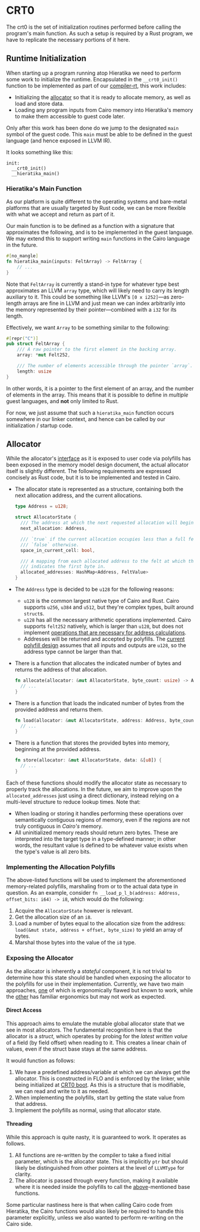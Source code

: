 # CRT0

The crt0 is the set of initialization routines performed before calling the program's main function.
As such a setup is required by a Rust program, we have to replicate the necessary portions of it
here.

## Runtime Initialization

When starting up a program running atop Hieratika we need to perform some work to initialize the
runtime. Encapsulated in the `__crt0_init()` function to be implemented as part of our
[compiler-rt](../compiler-rt), this work includes:

- Initializing the [allocator](#allocator) so that it is ready to allocate memory, as well as load
  and store data.
- Loading any program inputs from Cairo memory into Hieratika's memory to make them accessible to
  guest code later.

Only after this work has been done do we jump to the designated `main` symbol of the guest code.
This `main` must be able to be defined in the guest language (and hence exposed in LLVM IR).

It looks something like this:

```
init:
  __crt0_init()
  __hieratika_main()
```

### Hieratika's Main Function

As our platform is quite different to the operating systems and bare-metal platforms that are
usually targeted by Rust code, we can be more flexible with what we accept and return as part of it.

Our main function is to be defined as a function with a signature that approximates the following,
and is to be implemented in the guest language. We may extend this to support writing `main`
functions in the Cairo language in the future.

```rust
#[no_mangle]
fn hieratika_main(inputs: FeltArray) -> FeltArray {
    // ...
}
```

Note that `FeltArray` is currently a stand-in type for whatever type best approximates an LLVM
`array` type, which will likely need to carry its length auxiliary to it. This could be something
like LLVM's `[0 x i252]`—as zero-length arrays are fine in LLVM and just mean we can index
arbitrarily into the memory represented by their pointer—combined with a `i32` for its length.

Effectively, we want `Array` to be something similar to the following:

```rust
#[repr("C")]
pub struct FeltArray {
    /// A raw pointer to the first element in the backing array.
    array: *mut Felt252,

    /// The number of elements accessible through the pointer `array`.
    length: usize
}
```

In other words, it is a pointer to the first element of an array, and the number of elements in the
array. This means that it is possible to define in _multiple_ guest languages, and **not** only
limited to Rust.

For now, we just assume that such a `hieratika_main` function occurs somewhere in our linker
context, and hence can be called by our initialization / startup code.

## Allocator

While the allocator's [interface](./Memory%20Model.md#the-polyfills) as it is exposed to user code
via polyfills has been exposed in the memory model design document, the actual allocator itself is
slightly different. The following requirements are expressed concisely as Rust code, but it is to be
implemented and tested in Cairo.

- The allocator state is represented as a structure, containing both the next allocation address,
  and the current allocations.

  ```rust
  type Address = u128;

  struct AllocatorState {
    /// The address at which the next requested allocation will begin.
    next_allocation: Address,

    /// `true` if the current allocation occupies less than a full felt, and
    /// `false` otherwise.
    space_in_current_cell: bool,

    /// A mapping from each allocated address to the felt at which the address
    /// indicates the first byte in.
    allocated_addresses: HashMap<Address, FeltValue>
  }
  ```

- The `Address` type is decided to be `u128` for the following reasons:

  - `u128` is the common largest native type of Cairo and Rust. Cairo supports `u256`, `u384` and
    `u512`, but they're complex types, built around `struct`s.
  - `u128` has all the necessary arithmetic operations implemented. Cairo supports `felt252`
    natively, which is larger than `u128`, but does not implement
    [operations that are necessary for address calculations](https://github.com/reilabs/hieratika/issues/38#issuecomment-2471249442).
  - Addresses will be returned and accepted by polyfills. The
    [current polyfill design](./ALU%20Design.md#Operands) assumes that all inputs and outputs are
    `u128`, so the address type cannot be larger than that.

- There is a function that allocates the indicated number of bytes and returns the address of that
  allocation.

  ```rust
  fn allocate(allocator: &mut AllocatorState, byte_count: usize) -> Address {
    // ...
  }
  ```

- There is a function that loads the indicated number of bytes from the provided address and returns
  them.

  ```rust
  fn load(allocator: &mut AllocatorState, address: Address, byte_count: usize) -> [u8; byte_count] {
    // ...
  }
  ```

- There is a function that stores the provided bytes into memory, beginning at the provided address.

  ```rust
  fn store(allocator: &mut AllocatorState, data: &[u8]) {
    // ...
  }
  ```

Each of these functions should modify the allocator state as necessary to properly track the
allocations. In the future, we aim to improve upon the `allocated_addresses` just using a direct
dictionary, instead relying on a multi-level structure to reduce lookup times. Note that:

- When loading or storing it handles performing these operations over semantically contiguous
  regions of memory, even if the regions are not truly contiguous in _Cairo's_ memory.
- All uninitialized memory reads should return zero bytes. These are interpreted into the target
  type in a type-defined manner; in other words, the resultant value is defined to be whatever value
  exists when the type's value is all zero bits.

### Implementing the Allocation Polyfills

The above-listed functions will be used to implement the aforementioned memory-related polyfills,
marshaling from or to the actual data type in question. As an example, consider
`fn __load_p_l_b(address: Address, offset_bits: i64) -> i8`, which would do the following:

1. Acquire the `AllocatorState` however is relevant.
2. Get the allocation size of an `i8`.
3. Load a number of bytes equal to the allocation size from the address:
   `load(&mut state, address + offset, byte_size)` to yield an array of bytes.
4. Marshal those bytes into the value of the `i8` type.

### Exposing the Allocator

As the allocator is inherently a _stateful_ component, it is not trivial to determine how this state
should be handled when exposing the allocator to the polyfills for use in their implementation.
Currently, we have two main approaches, [one](#threading) of which is ergonomically flawed but known
to work, while the [other](#direct-access) has familiar ergonomics but may not work as expected.

#### Direct Access

This approach aims to emulate the mutable global allocator state that we see in most allocators. The
fundamental recognition here is that the allocator is a _struct_, which operates by probing for the
_latest written value_ of a field (by field offset) when reading to it. This creates a linear chain
of values, even if the struct base stays at the same address.

It would function as follows:

1. We have a predefined address/variable at which we can always get the allocator. This is
   constructed in FLO and is enforced by the linker, while being initialized at
   [CRT0 boot](#runtime-initialization). As this is a structure that is modifiable, we can read and
   write to it as needed.
2. When implementing the polyfills, start by getting the state value from that address.
3. Implement the polyfills as normal, using that allocator state.

#### Threading

While this approach is quite nasty, it is guaranteed to work. It operates as follows.

1. All functions are re-written by the compiler to take a fixed initial parameter, which is the
   allocator state. This is implicitly `ptr` but should likely be distinguished from other pointers
   at the level of `LLVMType` for clarity.
2. The allocator is passed through every function, making it available where it is needed inside the
   polyfills to call the [above](#allocator)-mentioned base functions.

Some particular nastiness here is that when calling Cairo code from Hieratika, the Cairo functions
would also likely be required to handle this parameter explicitly, unless we also wanted to perform
re-writing on the Cairo side.
